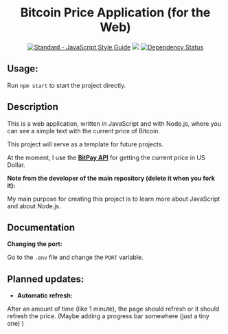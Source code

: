<h1 align="center">Bitcoin Price Application (for the Web)</h1>

<p align="center">
    <a href="https://standardjs.com"><img src="https://img.shields.io/badge/code_style-standard-brightgreen.svg" alt="Standard - JavaScript Style Guide"></a>
    <a href="https://discord.gg/ccpgH3b"><img src="https://img.shields.io/badge/Discord-Join%20Server-7289DA.svg" /></a>
    <a href='https://gemnasium.com/github.com/julianYaman/bitcoinPriceApplication_web'><img src="https://gemnasium.com/badges/github.com/julianYaman/bitcoinPriceApplication_web.svg" alt="Dependency Status" /></a>
</p>

## Usage:
Run ```npm start``` to start the project directly.


## Description

This is a web application, written in JavaScript and with Node.js, where you can see a simple text with the current price of Bitcoin. 

This project will serve as a template for future projects.


At the moment, I use the **[BitPay API](https://bitpay.com/api/rates/usd)** for getting the current price in US Dollar.

**Note from the developer of the main repository (delete it when you fork it):**

My main purpose for creating this project is to learn more about JavaScript and about Node.js.

## Documentation

**Changing the port:**

Go to the ``.env`` file and change the ``PORT`` variable.

## Planned updates:

- **Automatic refresh:** 

After an amount of time (like 1 minute), the page should refresh or it should refresh the price. 
(Maybe adding a progress bar somewhere (just a tiny one) )





